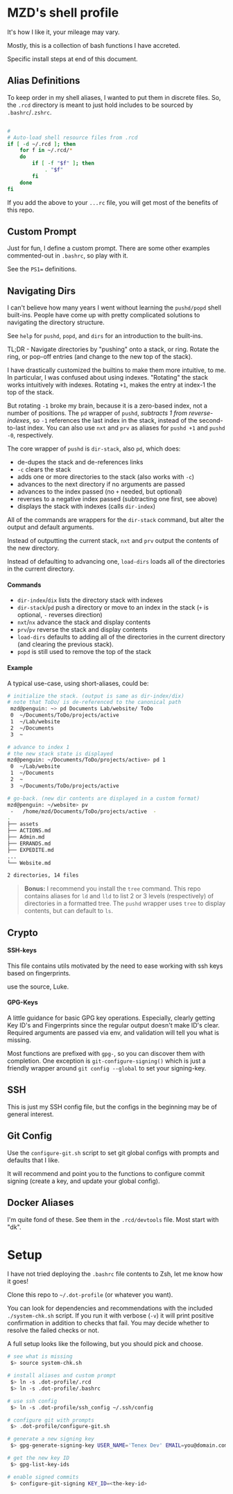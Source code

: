 # MZD's shell profile

It's how I like it, your mileage may vary.

Mostly, this is a collection of bash functions I have accreted. 

Specific install steps at end of this document.

## Alias Definitions

To keep order in my shell aliases, I wanted to put them in discrete files. So, the `.rcd` directory is meant to just hold includes to be sourced by `.bashrc`/`.zshrc`.

```bash

#
# Auto-load shell resource files from .rcd
if [ -d ~/.rcd ]; then
	for f in ~/.rcd/*
	do
		if [ -f "$f" ]; then
			. "$f"
		fi
	done
fi
```

If you add the above to your `...rc` file, you will get most of the benefits of this repo.

## Custom Prompt

Just for fun, I define a custom prompt. There are some other examples commented-out in `.bashrc`, so play with it.

See the `PS1=` definitions.

## Navigating Dirs

I can't believe how many years I went without learning the `pushd/popd` shell built-ins. People have come up with pretty complicated solutions to navigating the directory structure.

See `help` for `pushd`, `popd`, and `dirs` for an introduction to the built-ins. 

TL;DR - Navigate directories by "pushing" onto a stack, or ring. Rotate the ring, or pop-off entries (and change to the new top of the stack).

I have drastically customized the builtins to make them more intuitive, to me. In particular, I was confused about using indexes. "Rotating" the stack works intuitively with indexes. Rotating `+1`, makes the entry at index-1 the top of the stack. 

But rotating `-1` broke my brain, because it is a zero-based index, not a number of positions. The `pd` wrapper of `pushd`, *subtracts 1 from reverse-indexes*, so `-1` references the last index in the stack, instead of the second-to-last index. You can also use `nxt` and `prv` as aliases for `pushd +1` and `pushd -0`, respectively. 

The core wrapper of `pushd` is `dir-stack`, also `pd`, which does:
 * de-dupes the stack and de-references links
 * `-c` clears the stack
 * adds one or more directories to the stack (also works with `-c`)
 * advances to the next directory if no arguments are passed
 * advances to the index passed (no `+` needed, but optional)
 * reverses to a negative index passed (subtracting one first, see above)
 * displays the stack with indexes (calls `dir-index`)

All of the commands are wrappers for the `dir-stack` command, but alter the output and default arguments.

Instead of outputting the current stack, `nxt` and `prv` output the contents of the new directory.

Instead of defaulting to advancing one, `load-dirs` loads all of the directories in the current directory.

#### Commands

* `dir-index`/`dix` lists the directory stack with indexes
* `dir-stack`/`pd` push a directory or move to an index in the stack (`+` is optional, `-` reverses direction)
* `nxt`/`nx` advance the stack and display contents
* `prv`/`pv` reverse the stack and display contents
* `load-dirs` defaults to adding all of the directories in the current directory (and clearing the previous stack).
* `popd` is still used to remove the top of the stack

#### Example 
A typical use-case, using short-aliases, could be:

``` bash
# initialize the stack. (output is same as dir-index/dix)
# note that ToDo/ is de-referenced to the canonical path
 mzd@penguin: ~> pd Documents Lab/website/ ToDo
 0  ~/Documents/ToDo/projects/active
 1  ~/Lab/website
 2  ~/Documents
 3  ~

# advance to index 1
# the new stack state is displayed
mzd@penguin: ~/Documents/ToDo/projects/active> pd 1
 0  ~/Lab/website
 1  ~/Documents
 2  ~
 3  ~/Documents/ToDo/projects/active

# go-back. (new dir contents are displayed in a custom format)
mzd@penguin: ~/website> pv
 -   /home/mzd/Documents/ToDo/projects/active  - 
.
├── assets
├── ACTIONS.md
├── Admin.md
├── ERRANDS.md
├── EXPEDITE.md
...
└── Website.md

2 directories, 14 files

```

> **Bonus:** I recommend you install the `tree` command. This repo contains aliases for `ld` and `lld` to list 2 or 3 levels (respectively) of directories in a formatted tree. The `pushd` wrapper uses `tree` to display contents, but can default to `ls`.

## Crypto

#### SSH-keys

This file contains utils motivated by the need to ease working with ssh keys based on fingerprints.

use the source, Luke.

#### GPG-Keys

A little guidance for basic GPG key operations. Especially, clearly getting Key ID's and Fingerprints since the regular output doesn't make ID's clear. Required arguments are passed via env, and validation will tell you what is missing. 

Most functions are prefixed with `gpg-`, so you can discover them with completion. One exception is `git-configure-signing()` which is just a friendly wrapper around `git config --global` to set your signing-key.

## SSH

This is just my SSH config file, but the configs in the beginning may be of general interest.

## Git Config

Use the `configure-git.sh` script to set git global configs with prompts and defaults that I like.

It will recommend and point you to the functions to configure commit signing (create a key, and update your global config).

## Docker Aliases

I'm quite fond of these. See them in the `.rcd/devtools` file. Most start with "dk".

# Setup

I have not tried deploying the `.bashrc` file contents to Zsh, let me know how it goes! 

Clone this repo to `~/.dot-profile` (or whatever you want).

You can look for dependencies and recommendations with the included `./system-chk.sh` script. If you run it with verbose (`-v`) it will print positive confirmation in addition to checks that fail. You may decide whether to resolve the failed checks or not.

A full setup looks like the following, but you should pick and choose.

```bash
# see what is missing
 $> source system-chk.sh

# install aliases and custom prompt
 $> ln -s .dot-profile/.rcd
 $> ln -s .dot-profile/.bashrc

# use ssh config
 $> ln -s .dot-profile/ssh_config ~/.ssh/config

# configure git with prompts
 $> .dot-profile/configure-git.sh

# generate a new signing key
 $> gpg-generate-signing-key USER_NAME='Tenex Dev' EMAIL=you@domain.com

# get the new key ID
 $> gpg-list-key-ids

# enable signed commits
 $> configure-git-signing KEY_ID=<the-key-id> 
```